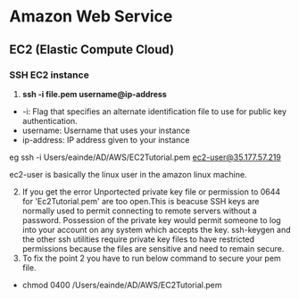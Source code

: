 # Amazon Web Service

## EC2 (Elastic Compute Cloud)

### SSH EC2 instance


1. **ssh -i file.pem username@ip-address**
  - -i: Flag that specifies an alternate identification file to use for public key authentication.
  - username: Username that uses your instance
  - ip-address: IP address given to your instance

eg ssh -i Users/eainde/AD/AWS/EC2Tutorial.pem ec2-user@35.177.57.219 

ec2-user is basically the linux user in the amazon linux machine.

2. If you get the error Unportected private key file or permission to 0644 for 'Ec2Tutorial.pem' are too open.This is beacuse SSH keys are normally used to permit connecting to remote servers without a password. Possession of the private key would permit someone to log into your account on any system which accepts the key. ssh-keygen and the other ssh utilities require private key files to have restricted permissions because the files are sensitive and need to remain secure.
3. To fix the point 2 you have to run below command to secure your pem file.
- chmod 0400 /Users/eainde/AD/AWS/EC2Tutorial.pem


